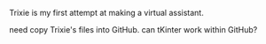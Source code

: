 Trixie is my first attempt at making a virtual assistant.

need copy Trixie's files into GitHub.
can tKinter work within GitHub?
